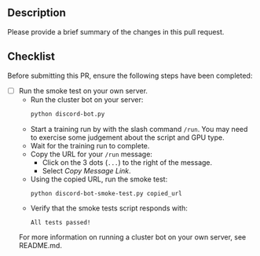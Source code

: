 ## Description

Please provide a brief summary of the changes in this pull request.

## Checklist

Before submitting this PR, ensure the following steps have been completed:

- [ ] Run the smoke test on your own server.
  - Run the cluster bot on your server:
    ```bash
    python discord-bot.py
    ```
  - Start a training run by with the slash command `/run`.
    You may need to exercise some judgement about the script and GPU type.
  - Wait for the training run to complete.
  - Copy the URL for your `/run` message:
      - Click on the 3 dots (`...`) to the right of the message.
      - Select *Copy Message Link*.
  - Using the copied URL, run the smoke test:
    ```bash
    python discord-bot-smoke-test.py copied_url
    ```
  - Verify that the smoke tests script responds with:
    ```
    All tests passed!
    ```
  For more information on running a cluster bot on your own server, see
  README.md.
